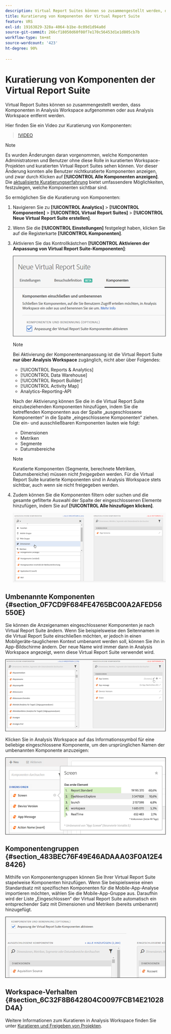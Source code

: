 ```yaml
---
description: Virtual Report Suites können so zusammengestellt werden, dass Komponenten in Analysis Workspace aufgenommen oder aus Analysis Workspace entfernt werden.
title: Kuratierung von Komponenten der Virtual Report Suite
feature: VRS
exl-id: 19163829-328a-4064-b1be-8c09d1d94a0d
source-git-commit: 266cf18050d60f08f7e170c56453d1e1d805cb7b
workflow-type: tm+mt
source-wordcount: '423'
ht-degree: 90%

---
```


# Kuratierung von Komponenten der Virtual Report Suite

Virtual Report Suites können so zusammengestellt werden, dass Komponenten in Analysis Workspace aufgenommen oder aus Analysis Workspace entfernt werden.

Hier finden Sie ein Video zur Kuratierung von Komponenten:

>[!VIDEO](https://video.tv.adobe.com/v/23544/?quality=12)

>[!NOTE]
>
>Es wurden Änderungen daran vorgenommen, welche Komponenten Administratoren und Benutzer ohne diese Rolle in kuratierten Workspace-Projekten und kuratierten Virtual Report Suites sehen können. Vor dieser Änderung konnten alle Benutzer nichtkuratierte Komponenten anzeigen, und zwar durch Klicken auf **[!UICONTROL Alle Komponenten anzeigen]**. Die [aktualisierte Kuratierungserfahrung](/help/analyze/analysis-workspace/curate-share/curate.md) bietet umfassendere Möglichkeiten, festzulegen, welche Komponenten sichtbar sind.

So ermöglichen Sie die Kuratierung von Komponenten:

1. Navigieren Sie zu **[!UICONTROL Analytics]** > **[!UICONTROL Komponenten]** > **[!UICONTROL Virtual Report Suites]** > **[!UICONTROL Neue Virtual Report Suite erstellen]**.
1. Wenn Sie die **[!UICONTROL Einstellungen]** festgelegt haben, klicken Sie auf die Registerkarte **[!UICONTROL Komponenten]**.

1. Aktivieren Sie das Kontrollkästchen **[!UICONTROL Aktivieren der Anpassung von Virtual Report Suite-Komponenten]**:

   ![](assets/vrs-enable.png)

   >[!NOTE]
   >
   >Bei Aktivierung der Komponentenanpassung ist die Virtual Report Suite **nur über Analysis Workspace** zugänglich, nicht aber über Folgendes:
   >
   >* [!UICONTROL Reports &amp; Analytics]
   >* [!UICONTROL Data Warehouse]
   >* [!UICONTROL Report Builder]
   >* [!UICONTROL Activity Map]
   >* Analytics-Reporting-API

   Nach der Aktivierung können Sie die in die Virtual Report Suite einzubeziehenden Komponenten hinzufügen, indem Sie die betreffenden Komponenten aus der Spalte „ausgeschlossene Komponenten“ in die Spalte „eingeschlossene Komponenten“ ziehen. Die ein- und ausschließbaren Komponenten lauten wie folgt:

   * Dimensionen
   * Metriken
   * Segmente
   * Datumsbereiche

   >[!NOTE]
   >
   >Kuratierte Komponenten (Segmente, berechnete Metriken, Datumsbereiche) müssen nicht *freigegeben* werden. Für die Virtual Report Suite kuratierte Komponenten sind in Analysis Workspace stets sichtbar, auch wenn sie nicht freigegeben werden.

1. Zudem können Sie die Komponenten filtern oder suchen und die gesamte gefilterte Auswahl der Spalte der eingeschlossenen Elemente hinzufügen, indem Sie auf **[!UICONTROL Alle hinzufügen klicken]**.

   ![](assets/vrs-add-all.png)

## Umbenannte Komponenten {#section_0F7CD9F684FE4765BC00A2AFED56550E}

Sie können die Anzeigenamen eingeschlossener Komponenten je nach Virtual Report Suite ändern. Wenn Sie beispielsweise den Seitennamen in die Virtual Report Suite einschließen möchten, er jedoch in einen Mobilgeräte-tauglicheren Kontext umbenannt werden soll, können Sie ihn in App-Bildschirme ändern. Der neue Name wird immer dann in Analysis Workspace angezeigt, wenn diese Virtual Report Suite verwendet wird.

![](assets/vrs-rename-component.png)

Klicken Sie in Analysis Workspace auf das Informationssymbol für eine beliebige eingeschlossene Komponente, um den ursprünglichen Namen der umbenannten Komponente anzuzeigen:

![](assets/vrs-aw-renamed.png)

## Komponentengruppen {#section_483BEC76F49E46ADAAA03F0A12E48426}

Mithilfe von Komponentengruppen können Sie Ihrer Virtual Report Suite stapelweise Komponenten hinzufügen. Wenn Sie beispielsweise einen Standardsatz mit spezifischen Komponenten für die Mobile-App-Analyse importieren möchten, wählen Sie die Mobile-App-Gruppe aus. Daraufhin wird der Liste „Eingeschlossen“ der Virtual Report Suite automatisch ein entsprechender Satz mit Dimensionen und Metriken (bereits umbenannt) hinzugefügt.

![](assets/vrs-comp-grp.png)

## Workspace-Verhalten {#section_6C32F8B642804C0097FCB14E21028D4A}

Weitere Informationen zum Kuratieren in Analysis Workspace finden Sie unter [Kuratieren und Freigeben von Projekten](https://experienceleague.adobe.com/docs/analytics/analyze/analysis-workspace/curate-share/curate.html?lang=de).
